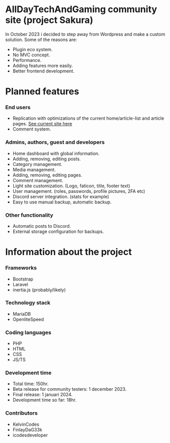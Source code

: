 # AllDayTechAndGaming community site (project Sakura)
In October 2023 i decided to step away from Wordpress and make a custom solution. Some of the reasons are:
- Plugin eco system.
- No MVC concept.
- Performance.
- Adding features more easily.
- Better frontend development.

# Planned features
### End users
- Replication with optimizations of the current home/article-list and article pages. [See current site here](https://alldaytechandgaming.nl)
- Comment system.

### Admins, authors, guest and developers
- Home dashboard with global information.
- Adding, removing, editing posts.
- Category management.
- Media management.
- Adding, removing, editing pages.
- Comment management.
- Light site customization. (Logo, faticon, title, footer text)
- User management. (roles, passwords, profile pictures, 2FA etc)
- Discord server integration. (stats for example)
- Easy to use manual backup, automatic backup.

### Other functionality
- Automatic posts to Discord.
- External storage configuration for backups.

# Information about the project 
### Frameworks
- Bootstrap
- Laravel
- inertia.js (probably/likely)

### Technology stack
- MariaDB
- OpenliteSpeed

### Coding languages
- PHP
- HTML
- CSS
- JS/TS

### Development time
- Total time: 150hr.
- Beta release for community testers: 1 december 2023.
- Final release: 1 januari 2024.
- Development time so far: 18hr.

### Contributors
- KelvinCodes
- FinlayDaG33k
- icodesdeveloper
